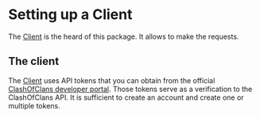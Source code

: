 # Setting up a Client

The [Client][client_ref]
is the heard of this package. It allows to make the requests.

## The client

The [Client][client_ref] uses API tokens that you can obtain from the official
[ClashOfClans developer portal](https://developer.clashofclans.com/#/). Those 
tokens serve as a verification to the ClashOfClans API. It is sufficient to 
create an account and create one or multiple tokens. 




<!---links--->
[client_ref]: ../API%20Reference/client/client.md#pyclasher.client.client.Client

